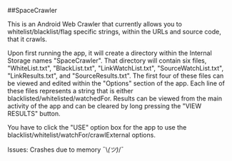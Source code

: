 ##SpaceCrawler

This is an Android Web Crawler that currently allows you to whitelist/blacklist/flag specific strings, within the URLs and source code, that it crawls.

Upon first running the app, it will create a directory within the Internal Storage names "SpaceCrawler".  That directory will contain six files, "WhiteList.txt", "BlackList.txt", "LinkWatchList.txt", "SourceWatchList.txt", "LinkResults.txt", and "SourceResults.txt".  The first four of these files can be viewed and edited within the "Options" section of the app.  Each line of these files represents a string that is either blacklisted/whitelisted/watchedFor.  Results can be viewed from the main activity of the app and can be cleared by long pressing the "VIEW RESULTS" button.

You have to click the "USE" option box for the app to use the blacklist/whitelist/watchFor/crawlExternal options.

Issues: Crashes due to memory ¯\\_(ツ)_/¯
